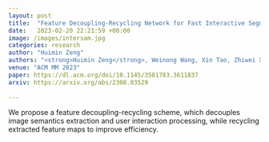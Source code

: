 ```yaml
---
layout: post
title:  "Feature Decoupling-Recycling Network for Fast Interactive Segmentation"
date:   2023-02-20 22:21:59 +00:00
image: /images/intersam.jpg
categories: research
author: "Huimin Zeng"
authors: "<strong>Huimin Zeng</strong>, Weinong Wang, Xin Tao, Zhiwei Xiong, Yu-Wing Tai and Wenjie Pei"
venue: "ACM MM 2023"
paper: https://dl.acm.org/doi/10.1145/3581783.3611837
arxiv: https://arxiv.org/abs/2308.03529
 
---
```

We propose a feature decoupling-recycling scheme, which decouples image semantics extraction and user interaction processing, while recycling extracted feature maps to improve efficiency.